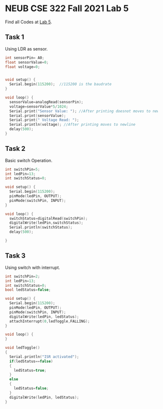 # NEUB CSE 322 Fall 2021 Lab 5
Find all Codes at  [Lab 5](https://github.com/shparvez001/NEUB-CSE-322-Fall-2021/tree/main/Lab%205).
## Task 1
Using LDR as sensor.
```c
int sensorPin= A0;
float sensorValue=0;
float voltage=0;


void setup() {
  Serial.begin(115200);  //115200 is the baudrate
}

void loop() {
  sensorValue=analogRead(sensorPin);
  voltage=sensorValue*5/1024;
  Serial.print("Sensor Value: "); //After printing doesnot moves to newline
  Serial.print(sensorValue);
  Serial.print(" Voltage Read: ");
  Serial.println(voltage); //After printing moves to newline
  delay(500);
}
```

## Task 2
Basic switch Operation.
```c
int switchPin=5;
int ledPin=13;
int switchStatus=0;

void setup() {
  Serial.begin(115200);
  pinMode(ledPin, OUTPUT);
  pinMode(switchPin, INPUT);
}

void loop() {
  switchStatus=digitalRead(switchPin);
  digitalWrite(ledPin,switchStatus);
  Serial.println(switchStatus);
  delay(500);

}
```

## Task 3
Using switch with interrupt.
```c
int switchPin=2;
int ledPin=13;
int switchStatus=0;
bool ledStatus=false; 

void setup() {
  Serial.begin(115200);
  pinMode(ledPin, OUTPUT);
  pinMode(switchPin, INPUT);
  digitalWrite(ledPin, ledStatus);
  attachInterrupt(0,ledToggle,FALLING);
}

void loop() {
}

void ledToggle()
{
  Serial.println("ISR activated");
  if(ledStatus==false)
  {
    ledStatus=true;
  }
  else
  {
    ledStatus=false;
  }
  digitalWrite(ledPin, ledStatus);
}
```


